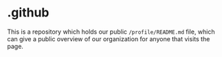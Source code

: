 # .github

This is a repository which holds our public `/profile/README.md` file, which can give a public overview of our organization for anyone that visits the page.
